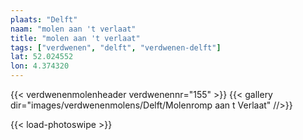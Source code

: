 ```yaml
---
plaats: "Delft"
naam: "molen aan 't verlaat"
title: "molen aan 't verlaat"
tags: ["verdwenen", "delft", "verdwenen-delft"]
lat: 52.024552 
lon: 4.374320
---
```

{{< verdwenenmolenheader verdwenennr="155" >}}
{{< gallery dir="images/verdwenenmolens/Delft/Molenromp aan t Verlaat" //>}}

{{< load-photoswipe >}}